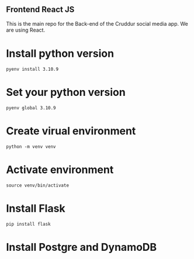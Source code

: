 ## Frontend React JS

This is the main repo for the Back-end of the Cruddur social media app.
We are using React.

# Install python version
```
pyenv install 3.10.9
```

# Set your python version
```
pyenv global 3.10.9
```

# Create virual environment
```
python -m venv venv
```

# Activate environment
```
source venv/bin/activate
```

# Install Flask
```
pip install flask
```

# Install Postgre and DynamoDB

 
